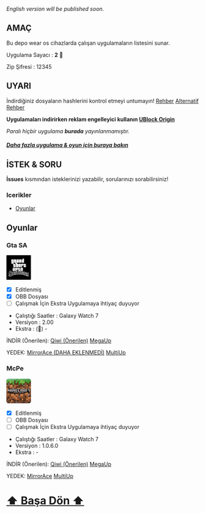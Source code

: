 *English version will be published soon.*

## AMAÇ

Bu depo wear os cihazlarda çalışan uygulamaların listesini sunar.


Uygulama Sayacı : **2** 🌹

Zip Şifresi : 12345

## UYARI

İndirdiğiniz dosyaların hashlerini kontrol etmeyi untumayın! [Rehber](https://www.sordum.net/37711) [Alternatif Rehber](https://www.geeksforgeeks.org/getting-hash-of-a-file-using-cmd/)

**Uygulamaları indirirken reklam engelleyici kullanın [UBlock Origin](https://github.com/gorhill/uBlock)**

*Paralı hiçbir uygulama **burada** yayınlanmamıştır.*

##### [Daha fazla uygulama & oyun için buraya bakın](https://github.com/s0rp/WearApkRepo/)

## İSTEK & SORU

**İssues** kısmından isteklerinizi yazabilir, sorularınızı sorabilirsiniz!

### Icerikler

- [Oyunlar](#oyunlar)

## Oyunlar

### Gta SA

<img alt="gtasa" height="64" src="https://raw.githubusercontent.com/s0rp/WearApkRepoCR/refs/heads/main/icons/gtasa.webp">

- [x] Editlenmiş
- [x] OBB Dosyası
- [ ] Çalışmak İçin Ekstra Uygulamaya ihtiyaç duyuyor
- Çalıştığı Saatler : Galaxy Watch 7
- Versiyon : 2.00
- Ekstra : (🤣) -

İNDİR (Önerilen):
[Qiwi (Önerilen)](https://qiwi.gg/file/poQk5396-GtaSa) [MegaUp](https://megaup.net/1bc0d08278eaa22df23e896546e4ac1c/Gta_Sa.zip) 

YEDEK:
[MirrorAce (DAHA EKLENMEDİ)](#) [MultiUp](https://multiup.io/download/66b963162e0731d7054fb56f7c5ad1c7/Gta%20Sa.zip)

### McPe

<img alt="mcpe" height="64" src="https://raw.githubusercontent.com/s0rp/WearApkRepoCR/refs/heads/main/icons/mcpe.webp">

- [x] Editlenmiş
- [ ] OBB Dosyası
- [ ] Çalışmak İçin Ekstra Uygulamaya ihtiyaç duyuyor
- Çalıştığı Saatler : Galaxy Watch 7
- Versiyon : 1.0.6.0
- Ekstra : -

İNDİR (Önerilen):
[Qiwi (Önerilen)](https://qiwi.gg/file/k4ZV9852-McPe) [MegaUp](https://megaup.net/d5add689f99f3b400756171cfda161b3/McPe.zip)

YEDEK:
[MirrorAce](https://mirrorace.org/m/6FGj5) [MultiUp](https://multiup.io/download/ebd9dc264d5d5b8402227df6c461e7a8/McPe.zip)

# [⬆ Başa Dön ⬆](#Icerikler)
